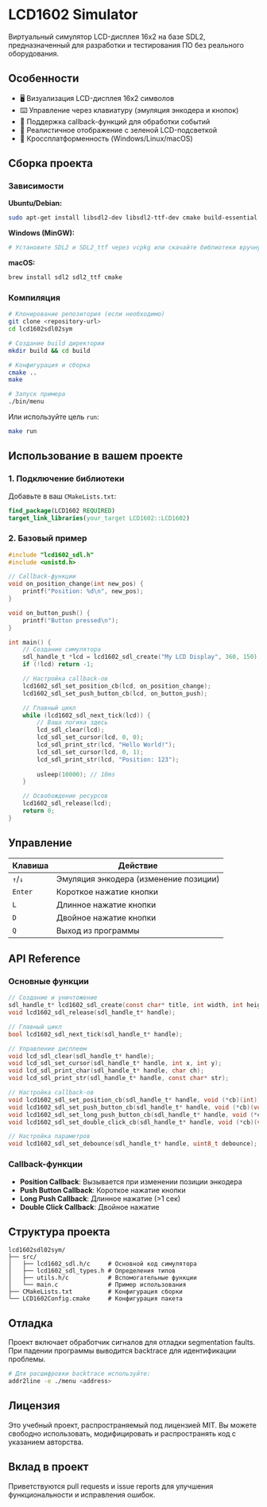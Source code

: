# LCD1602 Simulator

Виртуальный симулятор LCD-дисплея 16x2 на базе SDL2, предназначенный для разработки и тестирования ПО без реального оборудования.

## Особенности

- 🖥️ Визуализация LCD-дисплея 16x2 символов
- ⌨️ Управление через клавиатуру (эмуляция энкодера и кнопок)
- 🔄 Поддержка callback-функций для обработки событий
- 🎨 Реалистичное отображение с зеленой LCD-подсветкой
- 🚀 Кроссплатформенность (Windows/Linux/macOS)

## Сборка проекта

### Зависимости

**Ubuntu/Debian:**
```bash
sudo apt-get install libsdl2-dev libsdl2-ttf-dev cmake build-essential
```

**Windows (MinGW):**
```bash
# Установите SDL2 и SDL2_ttf через vcpkg или скачайте библиотеки вручную
```

**macOS:**
```bash
brew install sdl2 sdl2_ttf cmake
```

### Компиляция

```bash
# Клонирование репозитория (если необходимо)
git clone <repository-url>
cd lcd1602sdl02sym

# Создание build директории
mkdir build && cd build

# Конфигурация и сборка
cmake ..
make

# Запуск примера
./bin/menu
```

Или используйте цель `run`:
```bash
make run
```

## Использование в вашем проекте

### 1. Подключение библиотеки

Добавьте в ваш `CMakeLists.txt`:
```cmake
find_package(LCD1602 REQUIRED)
target_link_libraries(your_target LCD1602::LCD1602)
```

### 2. Базовый пример

```c
#include "lcd1602_sdl.h"
#include <unistd.h>

// Callback-функции
void on_position_change(int new_pos) {
    printf("Position: %d\n", new_pos);
}

void on_button_push() {
    printf("Button pressed\n");
}

int main() {
    // Создание симулятора
    sdl_handle_t *lcd = lcd1602_sdl_create("My LCD Display", 360, 150);
    if (!lcd) return -1;

    // Настройка callback-ов
    lcd1602_sdl_set_position_cb(lcd, on_position_change);
    lcd1602_sdl_set_push_button_cb(lcd, on_button_push);

    // Главный цикл
    while (lcd1602_sdl_next_tick(lcd)) {
        // Ваша логика здесь
        lcd_sdl_clear(lcd);
        lcd_sdl_set_cursor(lcd, 0, 0);
        lcd_sdl_print_str(lcd, "Hello World!");
        lcd_sdl_set_cursor(lcd, 0, 1);
        lcd_sdl_print_str(lcd, "Position: 123");
        
        usleep(10000); // 10ms
    }

    // Освобождение ресурсов
    lcd1602_sdl_release(lcd);
    return 0;
}
```

## Управление

| Клавиша | Действие |
|---------|----------|
| `↑`/`↓` | Эмуляция энкодера (изменение позиции) |
| `Enter` | Короткое нажатие кнопки |
| `L` | Длинное нажатие кнопки |
| `D` | Двойное нажатие кнопки |
| `Q` | Выход из программы |

## API Reference

### Основные функции

```c
// Создание и уничтожение
sdl_handle_t* lcd1602_sdl_create(const char* title, int width, int height);
void lcd1602_sdl_release(sdl_handle_t* handle);

// Главный цикл
bool lcd1602_sdl_next_tick(sdl_handle_t* handle);

// Управление дисплеем
void lcd_sdl_clear(sdl_handle_t* handle);
void lcd_sdl_set_cursor(sdl_handle_t* handle, int x, int y);
void lcd_sdl_print_char(sdl_handle_t* handle, char ch);
void lcd_sdl_print_str(sdl_handle_t* handle, const char* str);

// Настройка callback-ов
void lcd1602_sdl_set_position_cb(sdl_handle_t* handle, void (*cb)(int));
void lcd1602_sdl_set_push_button_cb(sdl_handle_t* handle, void (*cb)(void));
void lcd1602_sdl_set_long_push_button_cb(sdl_handle_t* handle, void (*cb)(void));
void lcd1602_sdl_set_double_click_cb(sdl_handle_t* handle, void (*cb)(void));

// Настройка параметров
void lcd1602_sdl_set_debounce(sdl_handle_t* handle, uint8_t debounce);
```

### Callback-функции

- **Position Callback**: Вызывается при изменении позиции энкодера
- **Push Button Callback**: Короткое нажатие кнопки
- **Long Push Callback**: Длинное нажатие (>1 сек)
- **Double Click Callback**: Двойное нажатие

## Структура проекта

```
lcd1602sdl02sym/
├── src/
│   ├── lcd1602_sdl.h/c     # Основной код симулятора
│   ├── lcd1602_sdl_types.h # Определения типов
│   ├── utils.h/c           # Вспомогательные функции
│   └── main.c              # Пример использования
├── CMakeLists.txt          # Конфигурация сборки
└── LCD1602Config.cmake     # Конфигурация пакета
```

## Отладка

Проект включает обработчик сигналов для отладки segmentation faults. При падении программы выводится backtrace для идентификации проблемы.

```bash
# Для расшифровки backtrace используйте:
addr2line -e ./menu <address>
```

## Лицензия

Это учебный проект, распространяемый под лицензией MIT. 
Вы можете свободно использовать, модифицировать и распространять код 
с указанием авторства.

## Вклад в проект

Приветствуются pull requests и issue reports для улучшения функциональности и исправления ошибок.
```
